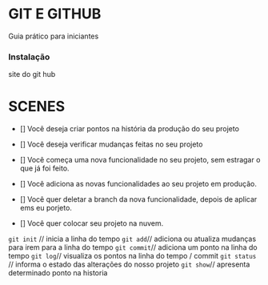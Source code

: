 # GIT E GITHUB

Guia prático para iniciantes

### Instalação

site do git hub

# SCENES
 - [] Você deseja criar pontos na história da produção do seu projeto
 - [] Você deseja verificar mudanças feitas no seu projeto

 - [] Você começa uma nova funcionalidade no seu projeto, sem estragar o que já foi feito.
 - [] Você adiciona as novas funcionalidades ao seu projeto em produção.
 - [] Você quer deletar a branch da nova funcionalidade, depois de aplicar ems eu porjeto.

 - [] Você quer colocar seu projeto na nuvem.

 `git init` // inicia a linha do tempo
 `git add`// adiciona ou atualiza mudanças para irem para a linha do tempo
 `git commit`// adiciona um ponto na linha do tempo
 `git log`// visualiza os pontos na linha do tempo / commit
 `git status` // informa o estado das alterações do nosso projeto
 `git show`// apresenta determinado ponto na historia 